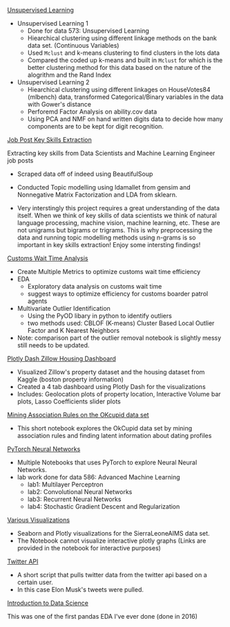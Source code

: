 

[Unsupervised Learning](https://github.com/chiwang03/Various-Data-Science-Projects/tree/master/Unsupervised%20Learning)

- Unsupervised Learning 1 
  - Done for data 573: Unsupervised Learning 
  - Hiearchical clustering using different linkage methods on the bank data set. (Continuous Variables) 
  - Used `Mclust` and k-means clustering to find clusters in the lots data
  - Compared the coded up k-means and built in `Mclust` for which is the better clustering method for this data based on the nature of the alogrithm and the Rand Index
- Unsupervised Learning 2
  - Hiearchical clustering using different linkages on HouseVotes84 (mlbench) data, transformed Categorical/Binary variables in the data with Gower's distance
  - Perforemd Factor Analysis on ability.cov data 
  - Using PCA and NMF on hand written digits data to decide how many components are to be kept for digit recognition. 
  
[Job Post Key Skills Extraction](https://github.com/ChiWang03/Various-Data-Science-Projects/tree/master/Job%20Post%20Key%20Skills%20Extraction)

Extracting key skills from Data Scientists and Machine Learning Engineer job posts

- Scraped data off of indeed using BeautifulSoup

- Conducted Topic modelling using ldamallet from gensim and Nonnegative Matrix Factorization and LDA from sklearn.

- Very interstingly this project requires a great understanding of the data itself. When we think of key skills of data scientists we think of natural language processing, machine vision, machine learning, etc. These are not unigrams but bigrams or trigrams. This is why preprocessing the data and running topic modelling methods using n-grams is so important in key skills extraction! Enjoy some intersting findings!

[Customs Wait Time Analysis](https://github.com/ChiWang03/Various-Data-Science-Projects/tree/master/Customs%20Wait%20Time%20Analysis)

* Create Multiple Metrics to optimize customs wait time efficiency
* EDA
  * Exploratory data analysis on customs wait time
  * suggest ways to optimize efficiency for customs boarder patrol agents
* Multivariate Outlier Identification
  * Using the PyOD libary in python to identify outliers
  * two methods used: CBLOF (K-means) Cluster Based Local Outlier Factor and K Nearest Neighbors
* Note: comparison part of the outlier removal notebook is slightly messy still needs to be updated.

[Plotly Dash Zillow Housing Dashboard](https://github.com/chiwang03/Various-Data-Science-Projects/tree/master/Plotly%20Dash%20Zillow%20Housing%20Dashboard)

- Visualized Zillow's property dataset and the housing dataset from Kaggle (boston property information)
- Created a 4 tab dashboard using Plotly Dash for the visualizations
- Includes: Geolocation plots of property location, Interactive Volume bar plots, Lasso Coefficients slider plots

[Mining Association Rules on the OKcupid data set](https://github.com/chiwang03/Various-Data-Science-Projects/tree/master/Association%20Rules)

- This short notebook explores the OkCupid data set by mining association rules and finding latent information about dating profiles

[PyTorch Neural Networks](https://github.com/chiwang03/Various-Data-Science-Projects/tree/master/Pytorch%20Neural%20Networks)

- Multiple Notebooks that uses PyTorch to explore Neural Neural Networks. 
- lab work done for data 586: Advanced Machine Learning
  - lab1: Multilayer Perceptron
  - lab2: Convolutional Neural Networks
  - lab3: Recurrent Neural Networks
  - lab4: Stochastic Gradient Descent and Regularization
 
 [Various Visualizations](https://github.com/chiwang03/Various-Data-Science-Projects/tree/master/Various%20Visualizations)

- Seaborn and Plotly visualizations for the SierraLeoneAIMS data set. 
- The Notebook cannot visualize interactive plotly graphs (Links are provided in the notebook for interactive purposes)

[Twitter API](https://github.com/chiwang03/Various-Data-Science-Projects/tree/master/Twitter%20API)

- A short script that pulls twitter data from the twitter api based on a certain user.
- In this case Elon Musk's tweets were pulled. 

[Introduction to Data Science](https://github.com/ChiWang03/Various-Data-Science-Projects/tree/master/Introduction%20to%20Data%20Science)

This was one of the first pandas EDA I've ever done (done in 2016)

